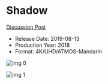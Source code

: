 # Shadow

[Discussion Post](https://www.avsforum.com/threads/bass-eq-for-filtered-movies.2995212/post-58428060)

* Release Date: 2019-08-13
* Production Year: 2018
* Format: 4K/UHD/ATMOS-Mandarin

![img 0](https://i.imgur.com/8sSdMUx.jpg)

![img 1](https://i.imgur.com/X6UaxaO.png)

